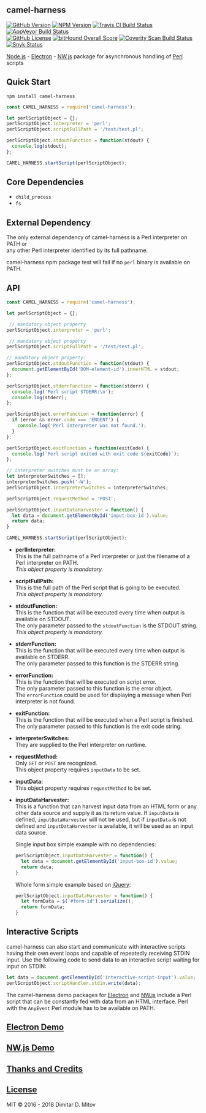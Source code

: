 camel-harness
--------------------------------------------------------------------------------
[![GitHub Version](https://img.shields.io/github/release/ddmitov/camel-harness.svg)](https://github.com/ddmitov/camel-harness/releases)
[![NPM Version](https://img.shields.io/npm/v/camel-harness.svg)](https://www.npmjs.com/package/camel-harness)
[![Travis CI Build Status](https://travis-ci.org/ddmitov/camel-harness.svg?branch=master)](https://travis-ci.org/ddmitov/camel-harness)
[![AppVeyor Build Status](https://ci.appveyor.com/api/projects/status/github/ddmitov/camel-harness?branch=master&svg=true)](https://ci.appveyor.com/project/ddmitov/camel-harness)  
[![GitHub License](https://img.shields.io/badge/License-MIT-yellow.svg)](./LICENSE.md)
[![bitHound Overall Score](https://www.bithound.io/github/ddmitov/camel-harness/badges/score.svg)](https://www.bithound.io/github/ddmitov/camel-harness)
[![Coverity Scan Build Status](https://scan.coverity.com/projects/11336/badge.svg)](https://scan.coverity.com/projects/ddmitov-camel-harness)
[![Snyk Status](https://snyk.io/test/github/ddmitov/camel-harness/badge.svg)](https://snyk.io/test/github/ddmitov/camel-harness)  

[Node.js](http://nodejs.org/) - [Electron](http://electron.atom.io/) - [NW.js](http://nwjs.io/) package for asynchronous handling of [Perl](https://www.perl.org/) scripts

## Quick Start
``npm install camel-harness``  

```javascript
const CAMEL_HARNESS = require('camel-harness');

let perlScriptObject = {};
perlScriptObject.interpreter = 'perl';
perlScriptObject.scriptFullPath = '/test/test.pl';

perlScriptObject.stdoutFunction = function(stdout) {
  console.log(stdout);
};

CAMEL_HARNESS.startScript(perlScriptObject);
```

## Core Dependencies
* ``child_process``
* ``fs``

## External Dependency
The only external dependency of camel-harness is a Perl interpreter on PATH or  
any other Perl interpreter identified by its full pathname.  

camel-harness npm package test will fail if no ``perl`` binary is available on PATH.  

## API

```javascript
const CAMEL_HARNESS = require('camel-harness');

let perlScriptObject = {};

 // mandatory object property
perlScriptObject.interpreter = 'perl';

 // mandatory object property
perlScriptObject.scriptFullPath = '/test/test.pl';

// mandatory object property:
perlScriptObject.stdoutFunction = function(stdout) {
  document.getElementById('DOM-element-id').innerHTML = stdout;
};

perlScriptObject.stderrFunction = function(stderr) {
  console.log('Perl script STDERR:\n');
  console.log(stderr);
};

perlScriptObject.errorFunction = function(error) {
  if (error && error.code === 'ENOENT') {
    console.log('Perl interpreter was not found.');
  }
};

perlScriptObject.exitFunction = function(exitCode) {
  console.log(`Perl script exited with exit code ${exitCode}`);
};

// interpreter switches must be an array:
let interpreterSwitches = [];
interpreterSwitches.push('-W');
perlScriptObject.interpreterSwitches = interpreterSwitches;

perlScriptObject.requestMethod = 'POST';

perlScriptObject.inputDataHarvester = function() {
  let data = document.getElementById('input-box-id').value;
  return data;
}

CAMEL_HARNESS.startScript(perlScriptObject);
```

* **perlInterpreter:**  
  This is the full pathname of a Perl interpreter or just the filename of a Perl interpreter on PATH.  
  *This object property is mandatory.*  

* **scriptFullPath:**  
  This is the full path of the Perl script that is going to be executed.  
  *This object property is mandatory.*  

* **stdoutFunction:**  
  This is the function that will be executed every time when output is available on STDOUT.  
  The only parameter passed to the ``stdoutFunction`` is the STDOUT string.  
  *This object property is mandatory.*  

* **stderrFunction:**  
  This is the function that will be executed every time when output is available on STDERR.  
  The only parameter passed to this function is the STDERR string.  

* **errorFunction:**  
  This is the function that will be executed on script error.  
  The only parameter passed to this function is the error object.  
  The ``errorFunction`` could be used for displaying a message when Perl interpreter is not found.  

* **exitFunction:**  
  This is the function that will be executed when a Perl script is finished.  
  The only parameter passed to this function is the exit code string.  

* **interpreterSwitches:**  
  They are supplied to the Perl interpreter on runtime.  

* **requestMethod:**  
  Only ``GET`` or ``POST`` are recognized.  
  This object property requires ``inputData`` to be set.  

* **inputData:**  
  This object property requires ``requestMethod`` to be set.  

* **inputDataHarvester:**  
  This is a function that can harvest input data from an HTML form or any other data source and supply it as its return value. If ``inputData`` is defined, ``inputDataHarvester`` will not be used, but if ``inputData`` is not defined and ``inputDataHarvester`` is available, it will be used as an input data source.  

  Single input box simple example with no dependencies:  

  ```javascript
  perlScriptObject.inputDataHarvester = function() {
    let data = document.getElementById('input-box-id').value;
    return data;
  }
  ```

  Whole form simple example based on [jQuery](https://jquery.com/):  

  ```javascript
  perlScriptObject.inputDataHarvester = function() {
    let formData = $('#form-id').serialize();
    return formData;
  }
  ```

## Interactive Scripts
camel-harness can also start and communicate with interactive scripts having their own event loops and capable of repeatedly receiving STDIN input. Use the following code to send data to an interactive script waiting for input on STDIN:

```javascript
let data = document.getElementById('interactive-script-input').value;
perlScriptObject.scriptHandler.stdin.write(data);
```

The camel-harness demo packages for [Electron](https://www.npmjs.com/package/camel-harness-demo-electron) and [NW.js](https://www.npmjs.com/package/camel-harness-demo-nwjs) include a Perl script that can be constantly fed with data from an HTML interface. Perl with the ``AnyEvent`` Perl module has to be available on PATH.  

## [Electron Demo](https://www.npmjs.com/package/camel-harness-demo-electron)

## [NW.js Demo](https://www.npmjs.com/package/camel-harness-demo-nwjs)

## [Thanks and Credits](./CREDITS.md)

## [License](./LICENSE.md)
MIT © 2016 - 2018 Dimitar D. Mitov  
